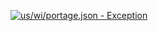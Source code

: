 [![us/wi/portage.json - Exception](https://img.shields.io/badge/us/wi/portage.json-Exception-red)](https://github.com/openaddresses/openaddresses/tree/master/sources/us/wi/portage.json)